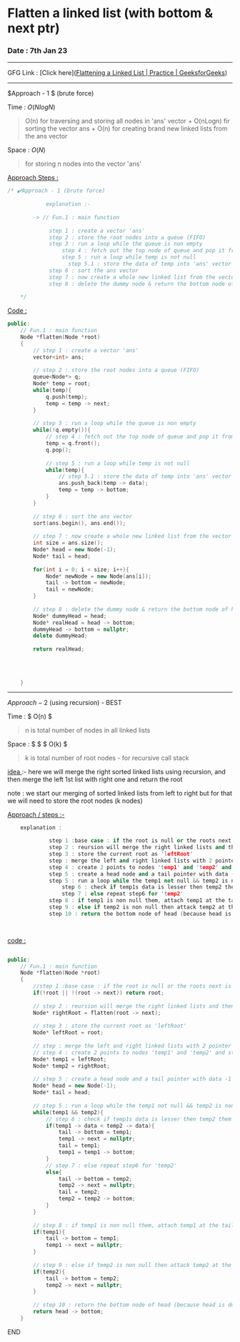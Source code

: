 # Flatten a linked list (with bottom & next ptr)

### Date : 7th Jan 23

-----

GFG Link : [Click here]([Flattening a Linked List | Practice | GeeksforGeeks](https://practice.geeksforgeeks.org/problems/da62a798bca208c7a678c133569c3dc7f5b73500/1))

---

$Approach - 1 $ (brute force) 



Time : $O(NlogN)$

> O(n) for traversing and storing all nodes in 'ans' vector + O(nLogn) fir sorting the vector ans + O(n) for creating brand new linked lists from the ans vector 

Space : $O(N)$

> for storing n nodes into the vector 'ans'

 

<u>Approach Steps : </u>

```cpp
/* ✔️Approach - 1 (brute force)
    
            explanation :- 
                    
        -> // Fun.1 : main function
        
             step 1 : create a vector 'ans' 
             step 2 : store the root nodes into a queue (FIFO)
             step 3 : run a loop while the queue is non empty 
                 step 4 : fetch out the top node of queue and pop it from the queue and store it in 'temp' node
                 step 5 : run a loop while temp is not null 
                   step 5.1 : store the data of temp into 'ans' vector and set temp = temp -> bottom
             step 6 : sort the ans vector 
             step 7 : now create a whole new linked list from the vector 'ans' data (make sure to insert data at the bottom of each node)
             step 8 : delete the dummy node & return the bottom node of head (because head is dummy node with data -1)
        
    */
```

<u>Code : </u>

```cpp
public:
    // Fun.1 : main function
    Node *flatten(Node *root)
    {
        // step 1 : create a vector 'ans' 
        vector<int> ans;
        
        // step 2 : store the root nodes into a queue (FIFO)
        queue<Node*> q;
        Node* temp = root;
        while(temp){
            q.push(temp);
            temp = temp -> next;
        }
        
        // step 3 : run a loop while the queue is non empty 
        while(!q.empty()){
            // step 4 : fetch out the top node of queue and pop it from the queue and store it in 'temp' node
            temp = q.front();
            q.pop();
            
            // step 5 : run a loop while temp is not null 
            while(temp){
                // step 5.1 : store the data of temp into 'ans' vector and set temp = temp -> bottom
                ans.push_back(temp -> data);
                temp = temp -> bottom;
            }
        }
        
        // step 6 : sort the ans vector 
        sort(ans.begin(), ans.end());
        
        // step 7 : now create a whole new linked list from the vector 'ans' data (make sure to insert data at the bottom of each node)
        int size = ans.size();
        Node* head = new Node(-1);
        Node* tail = head;
        
        for(int i = 0; i < size; i++){
            Node* newNode = new Node(ans[i]);
            tail -> bottom = newNode;
            tail = newNode;
        }
        
        // step 8 : delete the dummy node & return the bottom node of head (because head is dummy node with data -1)
        Node* dummyHead = head;
        Node* realHead = head -> bottom;
        dummyHead -> bottom = nullptr;
        delete dummyHead;
        
        return realHead;
        
        
        
        
    }
```



----

$Approach - 2$ (using recursion) - BEST



Time : $ O(n) $

> n is total number of nodes in all linked lists

Space : $ $ $ O(k) $

> k is total number of root nodes - for recursive call stack



<u>idea </u>:- here we will merge the right sorted linked lists using recursion, and then merge the left 1st list with right one and return the root 

note : we start our merging of sorted linked lists from left to right but for that we will need to store the root nodes (k nodes)



<u>Approach / steps :-  </u>

```cpp
    explanation : 

             step 1 :base case : if the root is null or the roots next is null then return root, i.e cant merge empty or single linked list
             step 2 : reursion will merge the right linked lists and then return the root after nerging so store it into 'rightRoot'
             step 3 : store the current root as 'leftRoot'
             step : merge the left and right linked lists with 2 pointer logic for linked lists 
             step 4 : create 2 points to nodes 'temp1' and 'temp2' and store the roots of left and right roots into them
             step 5 : create a head node and a tail pointer with data -1
             step 5 : run a loop while the temp1 not null && temp2 is non null 
                 step 6 : check if temp1s data is lesser then temp2 them point it at the bottom of tail & set temp1 = temp1 -> bottom
                 step 7 : else repeat step6 for 'temp2'
             step 8 : if temp1 is non null them, attach temp1 at the tail's bottom and set tails next as nullptr
             step 9 : else if temp2 is non null then attack temp2 at the bottom of tail and set temp2's next as null
             step 10 : return the bottom node of head (because head is dummy head with data -1)

        
```

<u>code : </u>

```cpp

public: 
    // Fun.1 : main function
    Node *flatten(Node *root)
    {
        //step 1 :base case : if the root is null or the roots next is null then return root, i.e cant merge empty or single linked list
        if(!root || !(root -> next)) return root;
        
        // step 2 : reursion will merge the right linked lists and then return the root after nerging so store it into 'rightRoot'
        Node* rightRoot = flatten(root -> next);
        
        // step 3 : store the current root as 'leftRoot'
        Node* leftRoot = root;
        
        // step : merge the left and right linked lists with 2 pointer logic for linked lists 
        // step 4 : create 2 points to nodes 'temp1' and 'temp2' and store the roots of left and right roots into them
        Node* temp1 = leftRoot;
        Node* temp2 = rightRoot;
        
        // step 5 : create a head node and a tail pointer with data -1
        Node* head = new Node(-1);
        Node* tail = head;
        
        // step 5 : run a loop while the temp1 not null && temp2 is non null 
        while(temp1 && temp2){
            // step 6 : check if temp1s data is lesser then temp2 them point it at the bottom of tail & set temp1 = temp1 -> bottom
            if(temp1 -> data < temp2 -> data){
                tail -> bottom = temp1;
                temp1 -> next = nullptr;
                tail = temp1;
                temp1 = temp1 -> bottom;
            }
            // step 7 : else repeat step6 for 'temp2'
            else{
                tail -> bottom = temp2;
                temp2 -> next = nullptr;
                tail = temp2;
                temp2 = temp2 -> bottom;
            }
        }
        
        // step 8 : if temp1 is non null them, attach temp1 at the tail's bottom and set tails next as nullptr
        if(temp1){
            tail -> bottom = temp1;
            temp1 -> next = nullptr;
        } 
        
        // step 9 : else if temp2 is non null then attack temp2 at the bottom of tail and set temp2's next as null
        if(temp2){
            tail -> bottom = temp2;
            temp2 -> next = nullptr;
        }
        
        // step 10 : return the bottom node of head (because head is dummy head with data -1)
        return head -> bottom;
    }
```







END
